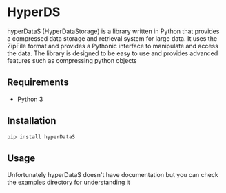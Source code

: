 # HyperDS

hyperDataS (HyperDataStorage) is a library written in Python that provides a compressed data storage and retrieval system for large data. It uses the ZipFile format and provides a Pythonic interface to manipulate and access the data. The library is designed to be easy to use and provides advanced features such as compressing python objects
## Requirements

- Python 3

## Installation

```bash
pip install hyperDataS
```

## Usage
Unfortunately hyperDataS doesn't have documentation but you can check the examples directory for understanding it 